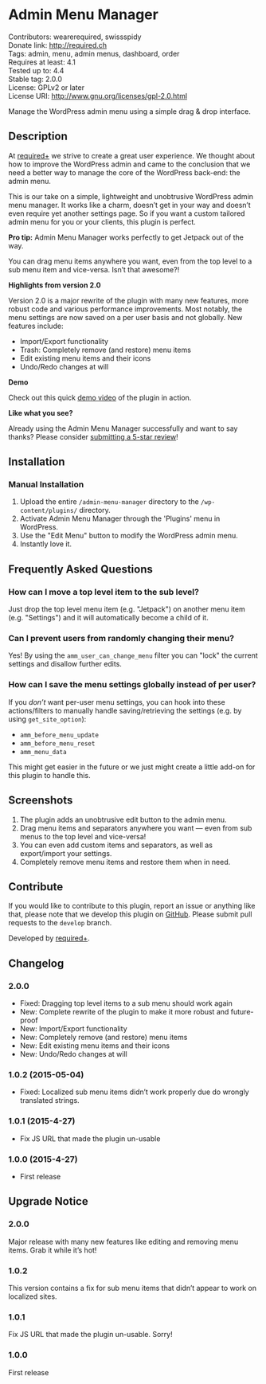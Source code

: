 # Admin Menu Manager #
Contributors:      wearerequired, swissspidy  
Donate link:       http://required.ch  
Tags:              admin, menu, admin menus, dashboard, order  
Requires at least: 4.1  
Tested up to:      4.4  
Stable tag:        2.0.0  
License:           GPLv2 or later  
License URI:       http://www.gnu.org/licenses/gpl-2.0.html  

Manage the WordPress admin menu using a simple drag & drop interface.

## Description ##

At [required+](http://required.ch/ "Team of experienced web professionals from Switzerland & Germany") we strive to create a great user experience. We thought about how to improve the WordPress admin and came to the conclusion that we need a better way to manage the core of the WordPress back-end: the admin menu.

This is our take on a simple, lightweight and unobtrusive WordPress admin menu manager. It works like a charm, doesn’t get in your way and doesn’t even require yet another settings page. So if you want a custom tailored admin menu for you or your clients, this plugin is perfect.

**Pro tip:** Admin Menu Manager works perfectly to get Jetpack out of the way.

You can drag menu items anywhere you want, even from the top level to a sub menu item and vice-versa. Isn’t that awesome?!

**Highlights from version 2.0**

Version 2.0 is a major rewrite of the plugin with many new features, more robust code and various performance improvements.  Most notably, the menu settings are now saved on a per user basis and not globally. New features include:

* Import/Export functionality
* Trash: Completely remove (and restore) menu items
* Edit existing menu items and their icons
* Undo/Redo changes at will

**Demo**

Check out this quick [demo video](https://cloudup.com/cJM_wnxhlJo) of the plugin in action.

**Like what you see?**

Already using the Admin Menu Manager successfully and want to say thanks? Please consider [submitting a 5-star review](https://wordpress.org/plugins/admin-menu-manager/)!

## Installation ##

### Manual Installation ###

1. Upload the entire `/admin-menu-manager` directory to the `/wp-content/plugins/` directory.
2. Activate Admin Menu Manager through the 'Plugins' menu in WordPress.
3. Use the "Edit Menu" button to modify the WordPress admin menu.
4. Instantly love it.

## Frequently Asked Questions ##

### How can I move a top level item to the sub level? ###

Just drop the top level menu item (e.g. "Jetpack") on another menu item (e.g. "Settings") and it will automatically become a child of it.

### Can I prevent users from randomly changing their menu? ###

Yes! By using the `amm_user_can_change_menu` filter you can "lock" the current settings and disallow further edits.

### How can I save the menu settings globally instead of per user? ###

If you _don’t_ want per-user menu settings, you can hook into these actions/filters to manually handle saving/retrieving the settings (e.g. by using `get_site_option`):

* `amm_before_menu_update`
* `amm_before_menu_reset`
* `amm_menu_data`

This might get easier in the future or we just might create a little add-on for this plugin to handle this.

## Screenshots ##

1. The plugin adds an unobtrusive edit button to the admin menu.
2. Drag menu items and separators anywhere you want — even from sub menus to the top level and vice-versa!
3. You can even add custom items and separators, as well as export/import your settings.
4. Completely remove menu items and restore them when in need.

## Contribute ##

If you would like to contribute to this plugin, report an issue or anything like that, please note that we develop this plugin on [GitHub](https://github.com/wearerequired/admin-menu-manager). Please submit pull requests to the `develop` branch.

Developed by [required+](http://required.ch/ "Team of experienced web professionals from Switzerland & Germany").

## Changelog ##

### 2.0.0 ###
* Fixed: Dragging top level items to a sub menu should work again
* New: Complete rewrite of the plugin to make it more robust and future-proof
* New: Import/Export functionality
* New: Completely remove (and restore) menu items
* New: Edit existing menu items and their icons
* New: Undo/Redo changes at will

### 1.0.2 (2015-05-04) ###
* Fixed: Localized sub menu items didn’t work properly due do wrongly translated strings.

### 1.0.1 (2015-4-27) ###
* Fix JS URL that made the plugin un-usable

### 1.0.0 (2015-4-27) ###
* First release

## Upgrade Notice ##

### 2.0.0 ###
Major release with many new features like editing and removing menu items. Grab it while it’s hot!

### 1.0.2 ###
This version contains a fix for sub menu items that didn’t appear to work on localized sites.

### 1.0.1 ###
Fix JS URL that made the plugin un-usable. Sorry!

### 1.0.0 ###
First release
